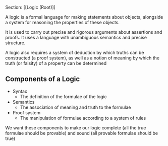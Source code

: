 Section: [[Logic (Root)]]

A logic is a formal language for making statements about objects, alongside a system for reasoning the properties of these objects.

It is used to carry out precise and rigorous arguments about assertions and proofs. It uses a language with unambiguous semantics and precise structure.

A logic also requires a system of deduction by which truths can be constructed (a proof system), as well as a notion of meaning by which the truth (or falsity) of a property can be determined

## Components of a Logic

- Syntax
	- The definition of the formulae of the logic
- Semantics
	- The association of meaning and truth to the formulae
- Proof system
	- The manipulation of formulae according to a system of rules

We want these components to make our logic complete (all the true formulae should be provable) and sound (all provable formulae should be true)

